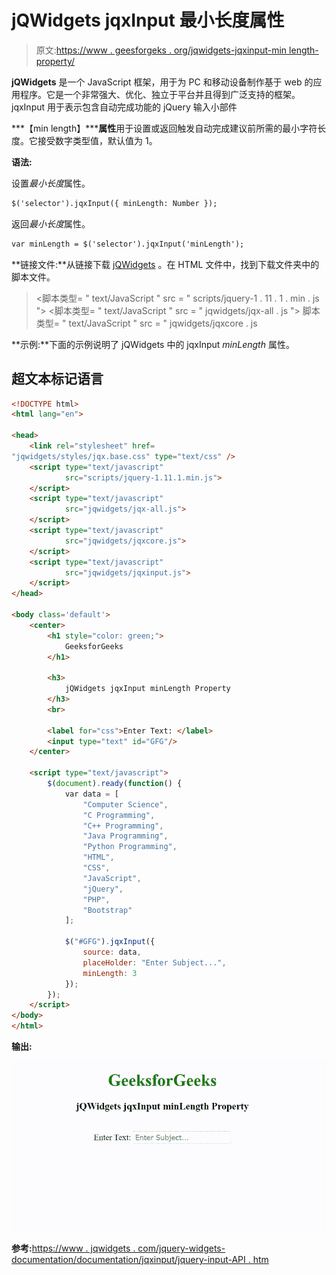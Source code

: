 # jQWidgets jqxInput 最小长度属性

> 原文:[https://www . geesforgeks . org/jqwidgets-jqxinput-min length-property/](https://www.geeksforgeeks.org/jqwidgets-jqxinput-minlength-property/)

**jQWidgets** 是一个 JavaScript 框架，用于为 PC 和移动设备制作基于 web 的应用程序。它是一个非常强大、优化、独立于平台并且得到广泛支持的框架。jqxInput 用于表示包含自动完成功能的 jQuery 输入小部件

***【min length】*****属性**用于设置或返回触发自动完成建议前所需的最小字符长度。它接受数字类型值，默认值为 1。

**语法:**

设置*最小长度*属性。

```html
$('selector').jqxInput({ minLength: Number });
```

返回*最小长度*属性。

```html
var minLength = $('selector').jqxInput('minLength');
```

**链接文件:**从链接下载 [jQWidgets](https://www.jqwidgets.com/download/) 。在 HTML 文件中，找到下载文件夹中的脚本文件。

> <link rel="”stylesheet”" href="”jqwidgets/styles/jqx.base.css”" type="”text/css”">
> <脚本类型= " text/JavaScript " src = " scripts/jquery-1 . 11 . 1 . min . js "></脚本>
> <脚本类型= " text/JavaScript " src = " jqwidgets/jqx-all . js "></脚本>
> 脚本类型= " text/JavaScript " src = " jqwidgets/jqxcore . js

**示例:**下面的示例说明了 jQWidgets 中的 jqxInput *minLength* 属性。

## 超文本标记语言

```html
<!DOCTYPE html>
<html lang="en">

<head>
    <link rel="stylesheet" href=
"jqwidgets/styles/jqx.base.css" type="text/css" />
    <script type="text/javascript" 
            src="scripts/jquery-1.11.1.min.js">
    </script>
    <script type="text/javascript" 
            src="jqwidgets/jqx-all.js">
    </script>
    <script type="text/javascript" 
            src="jqwidgets/jqxcore.js">
    </script>
    <script type="text/javascript" 
            src="jqwidgets/jqxinput.js">
    </script>
</head>

<body class='default'>
    <center>
        <h1 style="color: green;">
            GeeksforGeeks
        </h1>

        <h3>
            jQWidgets jqxInput minLength Property
        </h3>
        <br>

        <label for="css">Enter Text: </label>
        <input type="text" id="GFG"/>
    </center>

    <script type="text/javascript">
        $(document).ready(function() {
            var data = [
                "Computer Science",
                "C Programming",
                "C++ Programming",
                "Java Programming",
                "Python Programming",
                "HTML",
                "CSS",
                "JavaScript",
                "jQuery",
                "PHP",
                "Bootstrap"
            ];

            $("#GFG").jqxInput({
                source: data,
                placeHolder: "Enter Subject...",
                minLength: 3
            });
        });
    </script>
</body>
</html>
```

**输出:**

![](img/b0ec6c271bccf0bcf9aa778acb26c58d.png)

**参考:**[https://www . jqwidgets . com/jquery-widgets-documentation/documentation/jqxinput/jquery-input-API . htm](https://www.jqwidgets.com/jquery-widgets-documentation/documentation/jqxinput/jquery-input-api.htm)